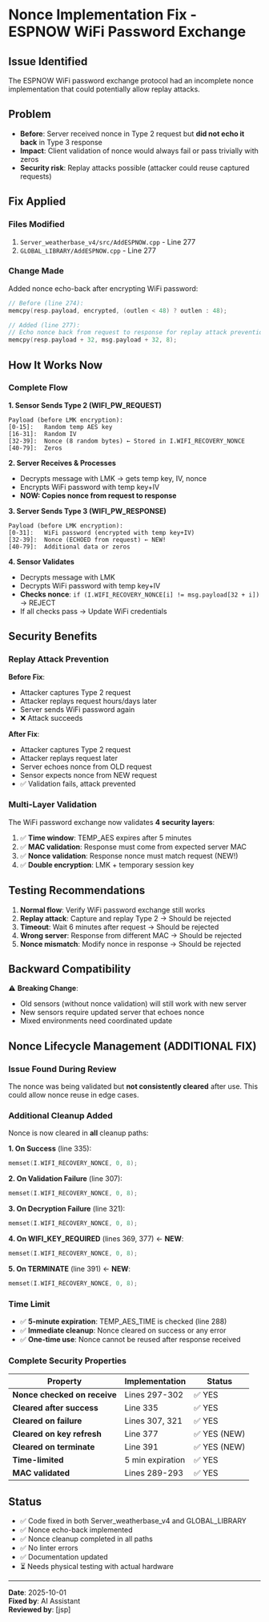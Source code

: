 # Nonce Implementation Fix - ESPNOW WiFi Password Exchange

## Issue Identified
The ESPNOW WiFi password exchange protocol had an incomplete nonce implementation that could potentially allow replay attacks.

## Problem
- **Before**: Server received nonce in Type 2 request but **did not echo it back** in Type 3 response
- **Impact**: Client validation of nonce would always fail or pass trivially with zeros
- **Security risk**: Replay attacks possible (attacker could reuse captured requests)

## Fix Applied

### Files Modified
1. `Server_weatherbase_v4/src/AddESPNOW.cpp` - Line 277
2. `GLOBAL_LIBRARY/AddESPNOW.cpp` - Line 277

### Change Made
Added nonce echo-back after encrypting WiFi password:

```cpp
// Before (line 274):
memcpy(resp.payload, encrypted, (outlen < 48) ? outlen : 48);

// Added (line 277):
// Echo nonce back from request to response for replay attack prevention
memcpy(resp.payload + 32, msg.payload + 32, 8);
```

## How It Works Now

### Complete Flow

**1. Sensor Sends Type 2 (WIFI_PW_REQUEST)**
```
Payload (before LMK encryption):
[0-15]:   Random temp AES key
[16-31]:  Random IV
[32-39]:  Nonce (8 random bytes) ← Stored in I.WIFI_RECOVERY_NONCE
[40-79]:  Zeros
```

**2. Server Receives & Processes**
- Decrypts message with LMK → gets temp key, IV, nonce
- Encrypts WiFi password with temp key+IV
- **NOW: Copies nonce from request to response**

**3. Server Sends Type 3 (WIFI_PW_RESPONSE)**
```
Payload (before LMK encryption):
[0-31]:   WiFi password (encrypted with temp key+IV)
[32-39]:  Nonce (ECHOED from request) ← NEW!
[40-79]:  Additional data or zeros
```

**4. Sensor Validates**
- Decrypts message with LMK
- Decrypts WiFi password with temp key+IV
- **Checks nonce**: `if (I.WIFI_RECOVERY_NONCE[i] != msg.payload[32 + i])` → REJECT
- If all checks pass → Update WiFi credentials

## Security Benefits

### Replay Attack Prevention
**Before Fix**: 
- Attacker captures Type 2 request
- Attacker replays request hours/days later
- Server sends WiFi password again
- ❌ Attack succeeds

**After Fix**:
- Attacker captures Type 2 request
- Attacker replays request later
- Server echoes nonce from OLD request
- Sensor expects nonce from NEW request
- ✅ Validation fails, attack prevented

### Multi-Layer Validation

The WiFi password exchange now validates **4 security layers**:

1. ✅ **Time window**: TEMP_AES expires after 5 minutes
2. ✅ **MAC validation**: Response must come from expected server MAC
3. ✅ **Nonce validation**: Response nonce must match request (NEW!)
4. ✅ **Double encryption**: LMK + temporary session key

## Testing Recommendations

1. **Normal flow**: Verify WiFi password exchange still works
2. **Replay attack**: Capture and replay Type 2 → Should be rejected
3. **Timeout**: Wait 6 minutes after request → Should be rejected
4. **Wrong server**: Response from different MAC → Should be rejected
5. **Nonce mismatch**: Modify nonce in response → Should be rejected

## Backward Compatibility

⚠️ **Breaking Change**: 
- Old sensors (without nonce validation) will still work with new server
- New sensors require updated server that echoes nonce
- Mixed environments need coordinated update

## Nonce Lifecycle Management (ADDITIONAL FIX)

### Issue Found During Review
The nonce was being validated but **not consistently cleared** after use. This could allow nonce reuse in edge cases.

### Additional Cleanup Added
Nonce is now cleared in **all** cleanup paths:

**1. On Success** (line 335):
```cpp
memset(I.WIFI_RECOVERY_NONCE, 0, 8);
```

**2. On Validation Failure** (line 307):
```cpp
memset(I.WIFI_RECOVERY_NONCE, 0, 8);
```

**3. On Decryption Failure** (line 321):
```cpp
memset(I.WIFI_RECOVERY_NONCE, 0, 8);
```

**4. On WIFI_KEY_REQUIRED** (lines 369, 377) ← **NEW**:
```cpp
memset(I.WIFI_RECOVERY_NONCE, 0, 8);
```

**5. On TERMINATE** (line 391) ← **NEW**:
```cpp
memset(I.WIFI_RECOVERY_NONCE, 0, 8);
```

### Time Limit
- ✅ **5-minute expiration**: TEMP_AES_TIME is checked (line 288)
- ✅ **Immediate cleanup**: Nonce cleared on success or any error
- ✅ **One-time use**: Nonce cannot be reused after response received

### Complete Security Properties

| Property | Implementation | Status |
|----------|---------------|--------|
| **Nonce checked on receive** | Lines 297-302 | ✅ YES |
| **Cleared after success** | Line 335 | ✅ YES |
| **Cleared on failure** | Lines 307, 321 | ✅ YES |
| **Cleared on key refresh** | Line 377 | ✅ YES (NEW) |
| **Cleared on terminate** | Line 391 | ✅ YES (NEW) |
| **Time-limited** | 5 min expiration | ✅ YES |
| **MAC validated** | Lines 289-293 | ✅ YES |

## Status
- ✅ Code fixed in both Server_weatherbase_v4 and GLOBAL_LIBRARY
- ✅ Nonce echo-back implemented
- ✅ Nonce cleanup completed in all paths
- ✅ No linter errors
- ✅ Documentation updated
- ⏳ Needs physical testing with actual hardware

---
**Date**: 2025-10-01  
**Fixed by**: AI Assistant  
**Reviewed by**: [jsp]

